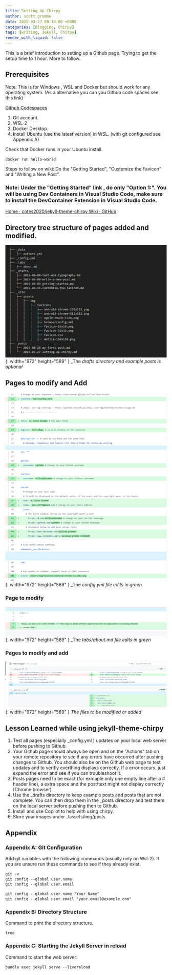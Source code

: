 ```yaml
---
title: Setting Up Chirpy
author: scott_gromme
date: 2025-03-27 09:10:00 +0800
categories: [Blogging, Chirpy]
tags: [writing, Jekyll, Chirpy]
render_with_liquid: false
---
```




This is a brief introduction to setting up a Github page.  Trying to get the setup time to 1 hour.  More to follow.




## Prerequisites
Note: This is for Windows , WSL and Docker but should work for any operating system. (As a alternative you can you Github code spaces see this link)

[Github Codespaces](https://sgromme.github.io/posts/setting-up-chirpy-codespaces)


1. Git account. 
2. WSL-2 
3. Docker Desktop. 
4. Install Ubuntu (use the latest version) in WSL. (with git configured see Appendix A)

Check that Docker runs in your Ubuntu install.

```console
docker run hello-world
```


Steps to follow on wiki:
Do the "Getting Started", "Customize the Favicon" and "Writing a New Post".
### Note: Under the "Getting Started" link , do only "Option 1:". You will be using Dev Containers in Visual Studio Code, make sure to install the DevContainer Extension in Visual Studio Code.

[Home · cotes2020/jekyll-theme-chirpy Wiki · GitHub](https://github.com/cotes2020/jekyll-theme-chirpy/wiki)


## Directory tree structure of pages added and modified.
![Desktop View](assets/img/posts/Screenshot-2025-03-31-082148.png){: width="972" height="589" }
_The _drafts directory and example posts is optional_

## Pages to modify and Add

![Desktop View](assets/img/posts/Pasted-image-20250327084506.png){: width="972" height="589" }
_The _config.yml file edits in green_

### Page to modify

![Desktop View](assets/img/posts/Pasted-image-20250327084629.png){: width="972" height="589" }
_The _tabs/about.md file edits in green_


### Pages to modify and add

![Desktop View](assets/img/posts/Pasted-image-20250331073240.png){: width="972" height="589" }
_The files to be modified or added_

## Lesson Learned while using jekyll-theme-chirpy

1. Test all pages (especially _config.yml ) updates on your local web server before pushing to Github.
2. Your Github page should always be open and on the "Actions" tab on your remote repository to see if any errors have occurred after pushing changes to Github. You should also be on the Github web page to test updates and to verifiy everthing displays correctly. If a error occurs, just expand the error and see if you can troubleshoot it.
3. Posts pages need to be exact (for exmaple only one empty line after a # header line), a extra space and the post\text might not display correctly (Chrome browser).
4. Use the _drafts directory to keep example posts and posts that are not complete.  You can then drop them in the _posts directory and test them on the local server before pushing then to Github.
5. Install and use Copilot to help with using chirpy.
6. Store your images under ./assets/img/posts.


## Appendix

### Appendix A: Git Configuration

Add git variables with the following commands (usually only on Wsl-2).  If you are unsure run these commands to see if they already exist.

```console
git -v
git config --global user.name
git config --global user.email
```

```console
git config --global user.name "Your Name"
git config --global user.email "your.email@example.com"
```

### Appendix B: Directory Structure

Command to print the directory structure.

```console
tree
```

### Appendix C: Starting the Jekyll Server in reload

Command to start the web server: 

```console
bundle exec jekyll serve --livereload

```
